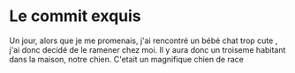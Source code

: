 # Le commit exquis

Un jour, alors que je me promenais,
j'ai rencontré un bébé chat trop cute
, j'ai donc decidé de le ramener chez moi.
Il y aura donc un troiseme habitant dans la maison, 
notre chien. C'etait un magnifique chien de race
